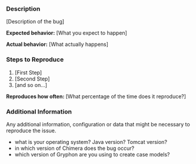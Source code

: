 ### Description

[Description of the bug]

**Expected behavior:** [What you expect to happen]

**Actual behavior:** [What actually happens]

### Steps to Reproduce

1. [First Step]
2. [Second Step]
3. [and so on...]

**Reproduces how often:** [What percentage of the time does it reproduce?]

### Additional Information

Any additional information, configuration or data that might be necessary to reproduce the issue.
- what is your operating system? Java version? Tomcat version?
- in which version of Chimera does the bug occur?
- which version of Gryphon are you using to create case models?
